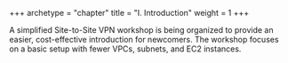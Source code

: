 +++
archetype = "chapter"
title = "I. Introduction"
weight = 1
+++


A simplified Site-to-Site VPN workshop is being organized to provide an easier, cost-effective introduction for newcomers. The workshop focuses on a basic setup with fewer VPCs, subnets, and EC2 instances.


